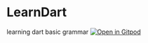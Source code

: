 # LearnDart
learning dart basic grammar
[![Open in Gitpod](https://gitpod.io/button/open-in-gitpod.svg)](https://gitpod.io#https://github.com/lixianx/LearnDart.git)
